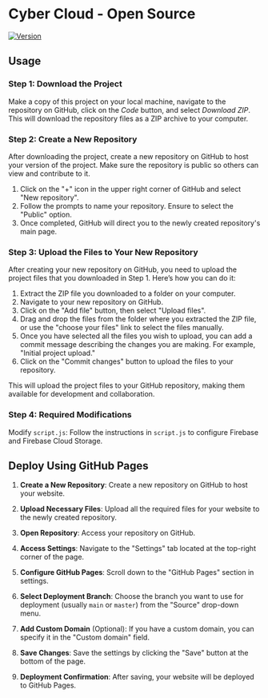 # Cyber Cloud - Open Source
[![Version](https://img.shields.io/badge/Version-1.0.0-brightgreen)](https://github.com/your_username/your_repository/releases/tag/v1.0.0)

## Usage
### Step 1: Download the Project

Make a copy of this project on your local machine, navigate to the repository on GitHub, click on the *Code* button, and select *Download ZIP*. This will download the repository files as a ZIP archive to your computer.

### Step 2: Create a New Repository

After downloading the project, create a new repository on GitHub to host your version of the project. Make sure the repository is public so others can view and contribute to it.

1. Click on the "+" icon in the upper right corner of GitHub and select "New repository".
2. Follow the prompts to name your repository. Ensure to select the "Public" option.
4. Once completed, GitHub will direct you to the newly created repository's main page.

### Step 3: Upload the Files to Your New Repository

After creating your new repository on GitHub, you need to upload the project files that you downloaded in Step 1. Here’s how you can do it:

1. Extract the ZIP file you downloaded to a folder on your computer.
2. Navigate to your new repository on GitHub.
3. Click on the "Add file" button, then select "Upload files".
4. Drag and drop the files from the folder where you extracted the ZIP file, or use the "choose your files" link to select the files manually.
5. Once you have selected all the files you wish to upload, you can add a commit message describing the changes you are making. For example, "Initial project upload."
6. Click on the "Commit changes" button to upload the files to your repository.

This will upload the project files to your GitHub repository, making them available for development and collaboration.

### Step 4: Required Modifications
Modify `script.js`: Follow the instructions in `script.js` to configure Firebase and Firebase Cloud Storage.

## Deploy Using GitHub Pages

1. **Create a New Repository**: Create a new repository on GitHub to host your website.

2. **Upload Necessary Files**: Upload all the required files for your website to the newly created repository.

3. **Open Repository**: Access your repository on GitHub.

4. **Access Settings**: Navigate to the "Settings" tab located at the top-right corner of the page.

5. **Configure GitHub Pages**: Scroll down to the "GitHub Pages" section in settings.

6. **Select Deployment Branch**: Choose the branch you want to use for deployment (usually `main` or `master`) from the "Source" drop-down menu.

7. **Add Custom Domain** (Optional): If you have a custom domain, you can specify it in the "Custom domain" field.

8. **Save Changes**: Save the settings by clicking the "Save" button at the bottom of the page.

9. **Deployment Confirmation**: After saving, your website will be deployed to GitHub Pages.
